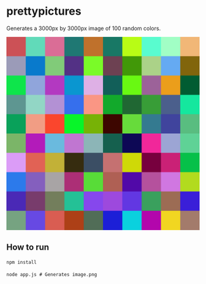 # prettypictures
Generates a 3000px by 3000px image of 100 random colors.

![Example image](example.png)

## How to run
```shell
npm install

node app.js # Generates image.png
```
